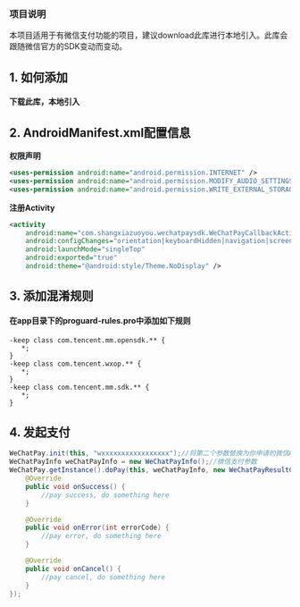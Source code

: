 ### 项目说明
本项目适用于有微信支付功能的项目，建议download此库进行本地引入。此库会跟随微信官方的SDK变动而变动。

## 1. 如何添加

#### 下载此库，本地引入

## 2. AndroidManifest.xml配置信息

**权限声明**

```xml
<uses-permission android:name="android.permission.INTERNET" />
<uses-permission android:name="android.permission.MODIFY_AUDIO_SETTINGS"/>
<uses-permission android:name="android.permission.WRITE_EXTERNAL_STORAGE"/>
```

**注册Activity**
```xml
<activity
    android:name="com.shangxiazuoyou.wechatpaysdk.WeChatPayCallbackActivity"
    android:configChanges="orientation|keyboardHidden|navigation|screenSize"
    android:launchMode="singleTop"
    android:exported="true"
    android:theme="@android:style/Theme.NoDisplay" />
```

## 3. 添加混淆规则

#### 在app目录下的proguard-rules.pro中添加如下规则

```
-keep class com.tencent.mm.opensdk.** {
   *;
}
-keep class com.tencent.wxop.** {
   *;
}
-keep class com.tencent.mm.sdk.** {
   *;
}
```

## 4. 发起支付

```java
WeChatPay.init(this, "wxxxxxxxxxxxxxxxxx");//将第二个参数替换为你申请的微信AppID
WeChatPayInfo weChatPayInfo = new WeChatPayInfo();//微信支付参数
WeChatPay.getInstance().doPay(this, weChatPayInfo, new WeChatPayResultCallback() {
    @Override
    public void onSuccess() {
        //pay success, do something here
    }

    @Override
    public void onError(int errorCode) {
        //pay error, do something here
    }

    @Override
    public void onCancel() {
        //pay cancel, do something here
    }
});
```